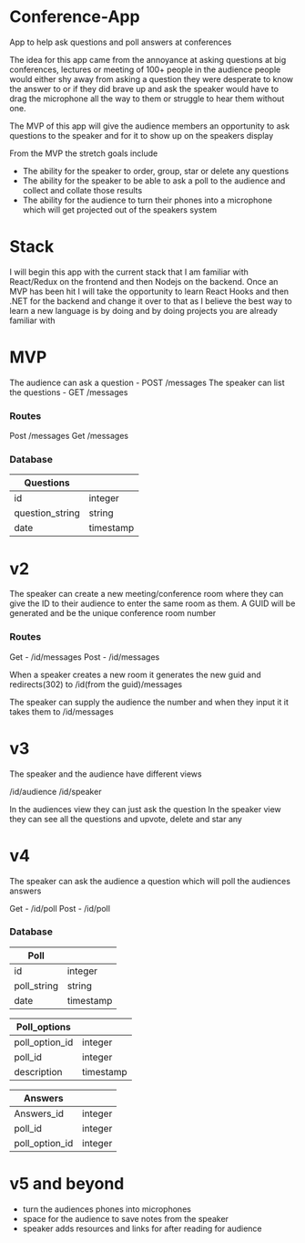 # Conference-App
App to help ask questions and poll answers at conferences

The idea for this app came from the annoyance at asking questions at big conferences, lectures or meeting of 100+ people in the audience
people would either shy away from asking a question they were desperate to know the answer to or if they did brave up and ask the 
speaker would have to drag the microphone all the way to them or struggle to hear them without one. 

The MVP of this app will give the audience members an opportunity to ask questions to the speaker and for it to show up on the speakers 
display

From the MVP the stretch goals include
- The ability for the speaker to order, group, star or delete any questions
- The ability for the speaker to be able to ask a poll to the audience and collect and collate those results
- The ability for the audience to turn their phones into a microphone which will get projected out of the speakers system 

# Stack
I will begin this app with the current stack that I am familiar with React/Redux on the frontend and then Nodejs on the backend.
Once an MVP has been hit I will take the opportunity to learn React Hooks and then .NET for the backend and change it over to that as I believe the best 
way to learn a new language is by doing and by doing projects you are already familiar with

# MVP 

The audience can ask a question - POST /messages
The speaker can list the questions - GET /messages

### Routes
Post /messages
Get /messages

### Database 

|Questions| |
|------|------|
|id|integer|
|question_string|string|
|date|timestamp|

# v2 

The speaker can create a new meeting/conference room where they can give the ID to their audience to enter the same room as them. A GUID will be generated and be the unique conference room number

### Routes
Get - /id/messages
Post - /id/messages

When a speaker creates a new room it generates the new guid and redirects(302) to /id(from the guid)/messages

The speaker can supply the audience the number and when they input it it takes them to /id/messages

# v3

The speaker and the audience have different views

/id/audience
/id/speaker

In the audiences view they can just ask the question
In the speaker view they can see all the questions and upvote, delete and star any

# v4

The speaker can ask the audience a question which will poll the audiences answers

Get - /id/poll
Post - /id/poll

### Database 

| Poll  |  |
| ------------- | ------------- |
| id   | integer  |
| poll_string  | string  |
| date  | timestamp  |


|Poll_options| |
|--|--|
|poll_option_id|integer|
|poll_id|integer|
|description|timestamp|

|Answers| |
|--|--|
|Answers_id|integer|
|poll_id|integer|
|poll_option_id|integer|

# v5 and beyond
- turn the audiences phones into microphones
- space for the audience to save notes from the speaker
- speaker adds resources and links for after reading for audience




